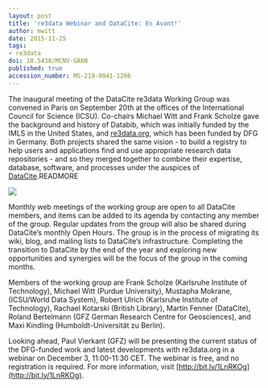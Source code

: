 ```yaml
---
layout: post
title: 're3data Webinar and DataCite: En Avant!'
author: mwitt
date: 2015-11-25
tags:
- re3data
doi: 10.5438/MCNV-GA6N
published: true
accession_number: MS-219-0041-1206
---
```

The inaugural meeting of the DataCite re3data Working Group was convened in Paris on September 20th at the offices of the International Council for Science (ICSU). Co-chairs Michael Witt and Frank Scholze gave the background and history of Databib, which was initially funded by the IMLS in the United States, and [re3data.org](http://service.re3data.org/search/results), which has been funded by DFG in Germany. Both projects shared the same vision - to build a registry to help users and applications find and use appropriate research data repositories - and so they merged together to combine their expertise, database, software, and processes under the auspices of [DataCite](https://www.datacite.org/services/find-repository.html).READMORE

![](/images/2015/11/11999683_10105519544919668_2199072817667629636_o-2.jpg)

Monthly web meetings of the working group are open to all DataCite members, and items can be added to its agenda by contacting any member of the group. Regular updates from the group will also be shared during DataCite’s monthly Open Hours. The group is in the process of migrating its wiki, blog, and mailing lists to DataCite’s infrastructure. Completing the transition to DataCite by the end of the year and exploring new opportunities and synergies will be the focus of the group in the coming months.

Members of the working group are Frank Scholze (Karlsruhe Institute of Technology), Michael Witt (Purdue University), Mustapha Mokrane, (ICSU/World Data System), Robert Ulrich (Karlsruhe Institute of Technology), Rachael Kotarski (British Library), Martin Fenner (DataCite), Roland Bertelmann (GFZ German Research Centre for Geosciences), and Maxi Kindling (Humboldt-Universität zu Berlin).

Looking ahead, Paul Vierkant (GFZ) will be presenting the current status of the DFG-funded work and latest developments with re3data.org in a webinar on December 3, 11:00-11:30 CET. The webinar is free, and no registration is required. For more information, visit [http://bit.ly/1LnRKOg](http://bit.ly/1LnRKOg).
